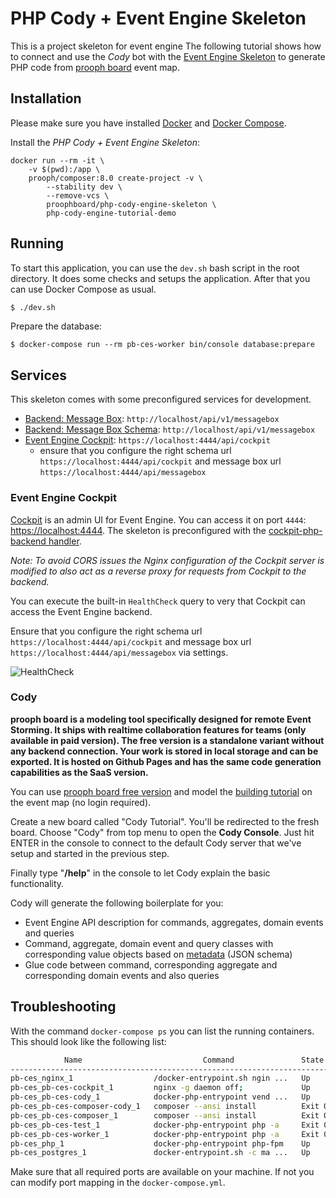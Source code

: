 # PHP Cody + Event Engine Skeleton

This is a project skeleton for event engine 
The following tutorial shows how to connect and use the *Cody* bot with the [Event Engine Skeleton](https://github.com/event-engine/php-engine-skeleton "Event Engine Skeleton on GitHub")
to generate PHP code from [prooph board](https://free.prooph-board.com/ "Free version of prooph board") event map.

## Installation
Please make sure you have installed [Docker](https://docs.docker.com/install/ "Install Docker") 
and [Docker Compose](https://docs.docker.com/compose/install/ "Install Docker Compose").

Install the *PHP Cody + Event Engine Skeleton*:

```
docker run --rm -it \
    -v $(pwd):/app \
    prooph/composer:8.0 create-project -v \
        --stability dev \
        --remove-vcs \
        proophboard/php-cody-engine-skeleton \
        php-cody-engine-tutorial-demo
```

## Running

To start this application, you can use the `dev.sh` bash script in the root directory. 
It does some checks and setups the application. After that you can use Docker Compose as usual.

```bash
$ ./dev.sh
```

Prepare the database:

```
$ docker-compose run --rm pb-ces-worker bin/console database:prepare
```

## Services

This skeleton comes with some preconfigured services for development.

- [Backend: Message Box](http://localhost/api/v1/messagebox): `http://localhost/api/v1/messagebox`
- [Backend: Message Box Schema](http://localhost/api/v1/messagebox-schema): `http://localhost/api/v1/messagebox`
- [Event Engine Cockpit](https://localhost:4444/api/cockpit): `https://localhost:4444/api/cockpit`
  - ensure that you configure the right schema url `https://localhost:4444/api/cockpit` and message box url `https://localhost:4444/api/messagebox`

### Event Engine Cockpit
[Cockpit](https://github.com/event-engine/cockpit) is an admin UI for Event Engine. You can access it on port `4444`: [https://localhost:4444](https://localhost:4444).
The skeleton is preconfigured with the [cockpit-php-backend handler](https://github.com/event-engine/cockpit-php-backend).

*Note: To avoid CORS issues the Nginx configuration of the Cockpit server is modified to also act as a reverse proxy for requests from Cockpit to the backend.*

You can execute the built-in `HealthCheck` query to very that Cockpit can access the Event Engine backend.

Ensure that you configure the right schema url `https://localhost:4444/api/cockpit` and message box url `https://localhost:4444/api/messagebox` via settings.

![HealthCheck](https://github.com/event-engine/php-engine-skeleton/blob/master/docs/assets/cockpit_health_check.png?raw=true)

### Cody

**prooph board is a modeling tool specifically designed for remote Event Storming. It ships with realtime collaboration
features for teams (only available in paid version). The free version is a standalone variant without any backend
connection. Your work is stored in local storage and can be exported. It is hosted on Github Pages and has the same
code generation capabilities as the SaaS version.**

You can use [prooph board free version](https://free.prooph-board.com/ "Free version of prooph board") and model
the [building tutorial](https://event-engine.io/tutorial/intro.html#2-1 "Event Engine Building Tutorial") on the event
map (no login required).

Create a new board called "Cody Tutorial". You'll be redirected to the fresh board. Choose "Cody" from top menu to
open the **Cody Console**. Just hit ENTER in the console to connect to the default Cody server that we've setup and started
in the previous step.

Finally type "**/help**" in the console to let Cody explain the basic functionality.

Cody will generate the following boilerplate for you:
- Event Engine API description for commands, aggregates, domain events and queries
- Command, aggregate, domain event and query classes with corresponding value objects based on [metadata](https://wiki.prooph-board.com/Card-Metadata "prooph board card metadata") (JSON schema)
- Glue code between command, corresponding aggregate and corresponding domain events and also queries

## Troubleshooting

With the command `docker-compose ps` you can list the running containers. This should look like the following list:

```bash
            Name                           Command               State                                      Ports                                   
----------------------------------------------------------------------------------------------------------------------------------------------------
pb-ces_nginx_1                  /docker-entrypoint.sh ngin ...   Up       0.0.0.0:443->443/tcp,:::443->443/tcp, 0.0.0.0:8080->80/tcp,:::8080->80/tcp
pb-ces_pb-ces-cockpit_1         nginx -g daemon off;             Up       0.0.0.0:4444->443/tcp,:::4444->443/tcp, 80/tcp                            
pb-ces_pb-ces-cody_1            docker-php-entrypoint vend ...   Up       0.0.0.0:3311->8080/tcp,:::3311->8080/tcp                                  
pb-ces_pb-ces-composer-cody_1   composer --ansi install          Exit 0                                                                             
pb-ces_pb-ces-composer_1        composer --ansi install          Exit 0                                                                             
pb-ces_pb-ces-test_1            docker-php-entrypoint php -a     Exit 0                                                                             
pb-ces_pb-ces-worker_1          docker-php-entrypoint php -a     Exit 0                                                                             
pb-ces_php_1                    docker-php-entrypoint php-fpm    Up       9000/tcp                                                                  
pb-ces_postgres_1               docker-entrypoint.sh -c ma ...   Up       0.0.0.0:5432->5432/tcp,:::5432->5432/tcp
```

Make sure that all required ports are available on your machine. If not you can modify port mapping in the `docker-compose.yml`.
